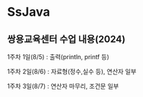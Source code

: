 # SsJava
## 쌍용교육센터 수업 내용(2024)

1주차 1일(8/5) : 출력(println, printf 등)

1주차 2일(8/6) : 자료형(정수,실수 등), 연산자 일부

1주차 3일(8/7) : 연산자 마무리, 조건문 일부

